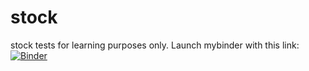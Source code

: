 # stock
stock tests for learning purposes only. Launch mybinder with this link:
[![Binder](https://mybinder.org/badge_logo.svg)](https://mybinder.org/v2/gh/cf2018/stock/master)
